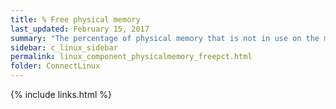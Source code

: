 ```yaml
---
title: ﻿% Free physical memory
last_updated: February 15, 2017
summary: "The percentage of physical memory that is not in use on the machine."
sidebar: c_linux_sidebar
permalink: linux_component_physicalmemory_freepct.html
folder: ConnectLinux
---
```



{% include links.html %}
